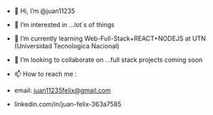 - 👋 Hi, I’m @juan11235

- 👀 I’m interested in ...lot´s of things

- 🌱 I’m currently learning Web-Full-Stack+REACT+NODEJS at UTN (Universidad Tecnologica Nacional)

- 💞️ I’m looking to collaborate on ...full stack projects coming soon

- 📫 How to reach me : 
- email: juan11235felix@gmail.com
- linkedin.com/in/juan-felix-363a7585



